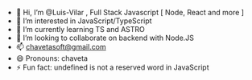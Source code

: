 - 👋 Hi, I’m @Luis-Vilar , Full Stack Javascript [ Node, React and more ]
- 👀 I’m interested in JavaScript/TypeScript
- 🌱 I’m currently learning TS and ASTRO
- 💞️ I’m looking to collaborate on backend with Node.JS
- 📫 chavetasoft@gmail.com
- 😄 Pronouns: chaveta
- ⚡ Fun fact: undefined is not a reserved word in JavaScript

<!---
Luis-Vilar/Luis-Vilar is a ✨ special ✨ repository because its `README.md` (this file) appears on your GitHub profile.
You can click the Preview link to take a look at your changes.
--->

